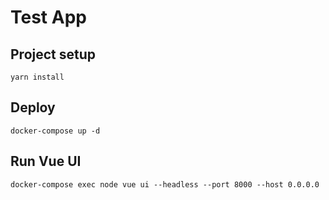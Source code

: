 # Test App

## Project setup
```
yarn install
```

## Deploy

```
docker-compose up -d
```

## Run Vue UI

```
docker-compose exec node vue ui --headless --port 8000 --host 0.0.0.0
```
